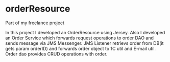 # orderResource
Part of my freelance project

In this project I developed an OrderResource using Jersey.
Also I developed an Order Service which forwards request operations to order DAO and sends message via JMS Messenger.
JMS Listener retrievs order from DB(it gets param orderID) and forwards order object to 1C util and E-mail util.
Order dao provides CRUD operations with order.

